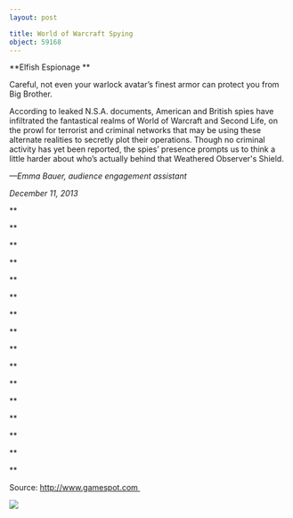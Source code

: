 ```yaml
---
layout: post

title: World of Warcraft Spying
object: 59168
---
```

**Elfish Espionage
**

Careful, not even your warlock avatar’s finest armor can protect you from Big Brother. 

According to leaked N.S.A. documents, American and British spies have infiltrated the fantastical realms of World of Warcraft and Second Life, on the prowl for terrorist and criminal networks that may be using these alternate realities to secretly plot their operations. Though no criminal activity has yet been reported, the spies’ presence prompts us to think a little harder about who’s actually behind that Weathered Observer's Shield.

*—Emma Bauer, audience engagement assistant*

*December 11, 2013*

**

**

**

**

**

**

**

**

**

**

**

**

**

**

**

**

Source: http://www.gamespot.com 

![]({{siteurl.base}}/images/13.12.13_Bauer_WorldWarcraftEDIT-1.jpg)
